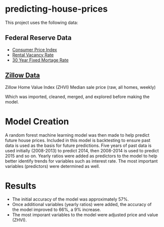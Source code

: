 # predicting-house-prices
This project uses the following data:

## Federal Reserve Data
- [Consumer Price Index](https://fred.stlouisfed.org/series/CPIAUCSL)
- [Rental Vacancy Rate](https://fred.stlouisfed.org/series/RRVRUSQ156N)
- [30 Year Fixed Mortage Rate](https://fred.stlouisfed.org/series/MORTGAGE30US)

## [Zillow Data](https://www.zillow.com/research/data/)
Zillow Home Value Index (ZHVI)
Median sale price (raw, all homes, weekly)

Which was imported, cleaned, merged, and explored before making the model. 

# Model Creation
A random forest machine learning model was then made to help predict future house prices. Included in this model is backtesting to ensure past data is used as the basis for future predictions. Five years of past data is used initially (2008-2013) to predict 2014, then 2008-2014 is used to predict 2015 and so on. Yearly ratios were added as predictors to the model to help better identify trends for variables such as interest rate. The most important variables (predictors) were determined as well.

# Results
- The initial accuracy of the model was approximately 57%. 
- Once additional variables (yearly ratios) were added, the accuracy of the model improved to 66%, a 9% increase.
- The most imporant variables to the model were adjusted price and value (ZHVI).
